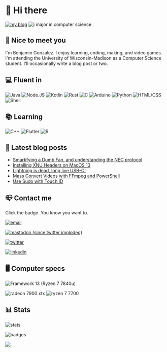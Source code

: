# 👋 Hi there

[![my blog](https://img.shields.io/badge/blog-randomblock1.com-00adb5?style=for-the-badge)](https://randomblock1.com)
![i major in computer science](https://img.shields.io/badge/major-computer%20science-blueviolet?style=for-the-badge)

## 🤝 Nice to meet you

I'm Benjamin Gonzalez. I enjoy learning, coding, making, and video games. I'm attending the University of Wisconsin-Madison as a Computer Science student. I'll occasionally write a blog post or two.

## 💻 Fluent in

![Java](https://img.shields.io/badge/Java-5382a1?style=for-the-badge&logo=openjdk&logoColor=white)
![Node.JS](https://img.shields.io/badge/Node.js-339933?style=for-the-badge&logo=node.js&logoColor=white)
![Kotlin](https://img.shields.io/badge/Kotlin-B125EA?style=for-the-badge&logo=kotlin&logoColor=white)
![Rust](https://img.shields.io/badge/Rust-B7410E?&style=for-the-badge&logo=rust&logoColor=white)
![C](https://img.shields.io/badge/C-A8B9CC?style=for-the-badge&logo=c&logoColor=white)
![Arduino](https://img.shields.io/badge/Arduino-00878F?&style=for-the-badge&logo=arduino&logoColor=white)
![Python](https://img.shields.io/badge/Python-3776AB?style=for-the-badge&logo=python&logoColor=white)
![HTML/CSS](https://img.shields.io/badge/HTML\/CSS-E34C26?style=for-the-badge&logo=html5&logoColor=white)
![Shell](https://img.shields.io/badge/Shell_Script-121011?style=for-the-badge&logo=gnu-bash&logoColor=white)

## 📚 Learning

![C++](https://img.shields.io/badge/C-00599C?style=for-the-badge&logo=cplusplus&logoColor=white)
![Flutter](https://img.shields.io/badge/Flutter-0553B1?&style=for-the-badge&logo=flutter&logoColor=white)
![R](https://img.shields.io/badge/R-276DC3?&style=for-the-badge&logo=r&logoColor=white)

## 📢 Latest blog posts

<!-- BLOG:START -->
- [Smartifying a Dumb Fan, and understanding the NEC protocol](http://randomblock1.com/blog/smartifying-dumb-fan)
- [Installing XNU Headers on MacOS 13](http://randomblock1.com/blog/installing-xnu-headers-macos-12)
- [Lightning is dead, long live USB-C!](http://randomblock1.com/blog/lightning-is-dead)
- [Mass Convert Videos with FFmpeg and PowerShell](http://randomblock1.com/blog/ffmpeg-mass-convert-powershell)
- [Use Sudo with Touch ID](http://randomblock1.com/blog/sudo-with-touchid)
<!-- BLOG:END -->

## 📪 Contact me

Click the badge. You know you want to.

[![email](https://img.shields.io/badge/ProtonMail-preferred-6D4AFF?style=for-the-badge&logo=protonmail&logoColor=white)](mailto:randomblock1@protonmail.com)

[![mastodon (since twitter imploded)](https://img.shields.io/badge/Mastodon-since_twitter_imploded-6364FF?style=for-the-badge&logo=mastodon&logoColor=white)](https://mastodon.social/@randomblock1)

[![twitter](https://img.shields.io/badge/Twitter-follow_me-1DA1F2?style=for-the-badge&logo=x&logoColor=white)](https://twitter.com/@randomblock1_)

[![linkedin](https://img.shields.io/badge/LinkedIn-open_to_work-0077B5?style=for-the-badge&logo=LinkedIn&logoColor=white)](https://www.linkedin.com/in/benjamin-m-gonzalez/)

## 🖥 Computer specs

![Framework 13 (Ryzen 7 7840u)](https://img.shields.io/badge/Framework_13_(Ryzen_7_7840u)-000000?style=for-the-badge&logo=framework&logoColor=white)

![radeon 7900 xtx](https://img.shields.io/badge/7900_XTX-ED1C24?style=for-the-badge&logo=amd&logoColor=white)
![ryzen 7 7700](https://img.shields.io/badge/Ryzen_7_7700-ED1C24?style=for-the-badge&logo=amd&logoColor=white)

## 📊 Stats

![stats](https://github-readme-stats.vercel.app/api?username=randomblock1&theme=blue-green)

![badges](https://img.shields.io/badge/badges_put_here-22-blue?style=for-the-badge)

![](https://hit.yhype.me/github/profile?user_id=19873803)
